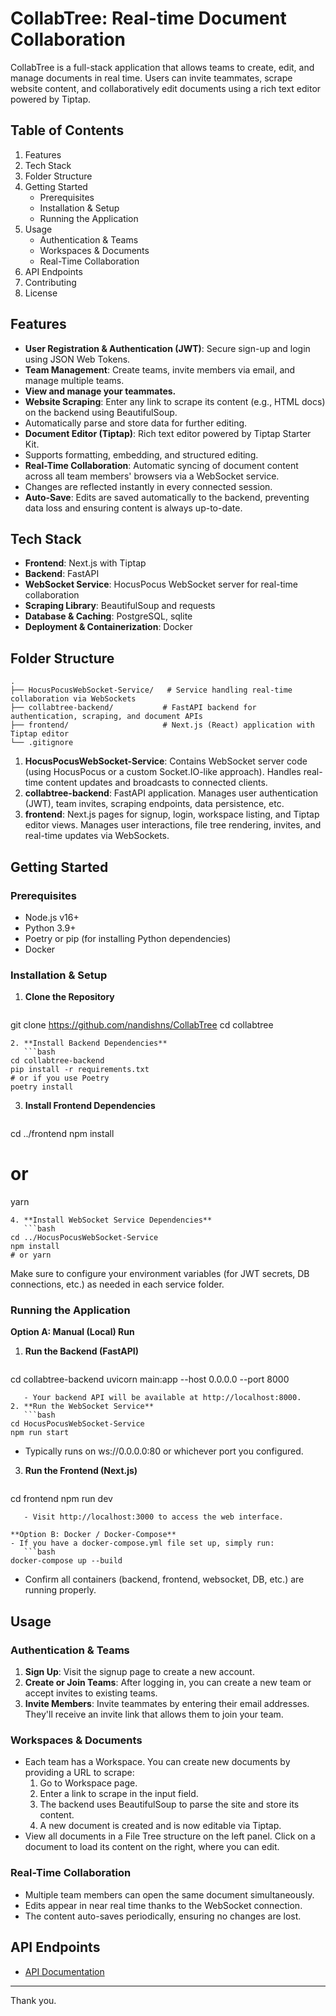 # CollabTree: Real-time Document Collaboration

CollabTree is a full-stack application that allows teams to create, edit, and manage documents in real time. Users can invite teammates, scrape website content, and collaboratively edit documents using a rich text editor powered by Tiptap.

## Table of Contents
1. Features
2. Tech Stack
3. Folder Structure
4. Getting Started
   - Prerequisites
   - Installation & Setup
   - Running the Application
5. Usage
   - Authentication & Teams
   - Workspaces & Documents
   - Real-Time Collaboration
6. API Endpoints
7. Contributing
8. License

## Features
- **User Registration & Authentication (JWT)**: Secure sign-up and login using JSON Web Tokens.
- **Team Management**: Create teams, invite members via email, and manage multiple teams.
- **View and manage your teammates.**
- **Website Scraping**: Enter any link to scrape its content (e.g., HTML docs) on the backend using BeautifulSoup.
- Automatically parse and store data for further editing.
- **Document Editor (Tiptap)**: Rich text editor powered by Tiptap Starter Kit.
- Supports formatting, embedding, and structured editing.
- **Real-Time Collaboration**: Automatic syncing of document content across all team members' browsers via a WebSocket service.
- Changes are reflected instantly in every connected session.
- **Auto-Save**: Edits are saved automatically to the backend, preventing data loss and ensuring content is always up-to-date.

## Tech Stack
- **Frontend**: Next.js with Tiptap
- **Backend**: FastAPI
- **WebSocket Service**: HocusPocus WebSocket server for real-time collaboration
- **Scraping Library**: BeautifulSoup and requests
- **Database & Caching**: PostgreSQL, sqlite
- **Deployment & Containerization**: Docker

## Folder Structure
```
.
├── HocusPocusWebSocket-Service/   # Service handling real-time collaboration via WebSockets
├── collabtree-backend/           # FastAPI backend for authentication, scraping, and document APIs
├── frontend/                     # Next.js (React) application with Tiptap editor
└── .gitignore
```

1. **HocusPocusWebSocket-Service**: Contains WebSocket server code (using HocusPocus or a custom Socket.IO-like approach). Handles real-time content updates and broadcasts to connected clients.
2. **collabtree-backend**: FastAPI application. Manages user authentication (JWT), team invites, scraping endpoints, data persistence, etc.
3. **frontend**: Next.js pages for signup, login, workspace listing, and Tiptap editor views. Manages user interactions, file tree rendering, invites, and real-time updates via WebSockets.

## Getting Started

### Prerequisites
- Node.js v16+
- Python 3.9+
- Poetry or pip (for installing Python dependencies)
- Docker

### Installation & Setup
1. **Clone the Repository**
   ```bash
git clone https://github.com/nandishns/CollabTree
cd collabtree
```
2. **Install Backend Dependencies**
   ```bash
cd collabtree-backend
pip install -r requirements.txt
# or if you use Poetry
poetry install
```
3. **Install Frontend Dependencies**
   ```bash
cd ../frontend
npm install
# or
yarn
```
4. **Install WebSocket Service Dependencies**
   ```bash
cd ../HocusPocusWebSocket-Service
npm install
# or yarn
```

Make sure to configure your environment variables (for JWT secrets, DB connections, etc.) as needed in each service folder.

### Running the Application

**Option A: Manual (Local) Run**
1. **Run the Backend (FastAPI)**
   ```bash
cd collabtree-backend
uvicorn main:app --host 0.0.0.0 --port 8000
```
   - Your backend API will be available at http://localhost:8000.
2. **Run the WebSocket Service**
   ```bash
cd HocusPocusWebSocket-Service
npm run start
```
   - Typically runs on ws://0.0.0.0:80 or whichever port you configured.
3. **Run the Frontend (Next.js)**
   ```bash
cd frontend
npm run dev
```
   - Visit http://localhost:3000 to access the web interface.

**Option B: Docker / Docker-Compose**
- If you have a docker-compose.yml file set up, simply run:
   ```bash
docker-compose up --build
```
   - Confirm all containers (backend, frontend, websocket, DB, etc.) are running properly.

## Usage

### Authentication & Teams
1. **Sign Up**: Visit the signup page to create a new account.
2. **Create or Join Teams**: After logging in, you can create a new team or accept invites to existing teams.
3. **Invite Members**: Invite teammates by entering their email addresses. They'll receive an invite link that allows them to join your team.

### Workspaces & Documents
- Each team has a Workspace. You can create new documents by providing a URL to scrape:
  1. Go to Workspace page.
  2. Enter a link to scrape in the input field.
  3. The backend uses BeautifulSoup to parse the site and store its content.
  4. A new document is created and is now editable via Tiptap.
- View all documents in a File Tree structure on the left panel. Click on a document to load its content on the right, where you can edit.

### Real-Time Collaboration
- Multiple team members can open the same document simultaneously.
- Edits appear in near real time thanks to the WebSocket connection.
- The content auto-saves periodically, ensuring no changes are lost.

## API Endpoints
- [API Documentation](https://collabtree-production.up.railway.app/docs)

---

Thank you.